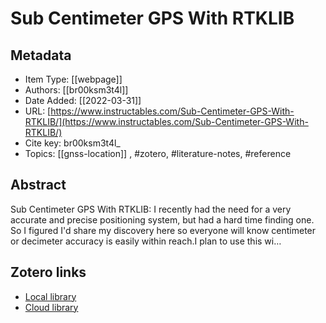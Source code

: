 # Sub Centimeter GPS With RTKLIB

## Metadata

* Item Type: [[webpage]]
* Authors: [[br00ksm3t4l]]
* Date Added: [[2022-03-31]]
* URL: [https://www.instructables.com/Sub-Centimeter-GPS-With-RTKLIB/](https://www.instructables.com/Sub-Centimeter-GPS-With-RTKLIB/)
* Cite key: br00ksm3t4l_
* Topics: [[gnss-location]]
, #zotero, #literature-notes, #reference

## Abstract

Sub Centimeter GPS With RTKLIB: I recently had the need for a very accurate and precise positioning system, but had a hard time finding one. So I figured I'd share my discovery here so everyone will know centimeter or decimeter accuracy is easily within reach.I plan to use this wi…


##  Zotero links
* [Local library](zotero://select/items/3_98VFP95B)
* [Cloud library](http://zotero.org/groups/4613367/items/98VFP95B)

